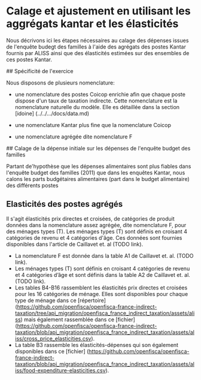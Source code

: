 # Calage et ajustement en utilisant les aggrégats kantar et les élasticités

Nous décrivons ici les étapes nécessaires au calage des dépenses issues de l'enquête budegt des familles
à l'aide des agrégats des postes Kantar fournis par ALISS ainsi que des élasticités estimées sur des ensembles
de ces postes Kantar.


## Spécificité de l'exercice

Nous disposons de plusieurs nomenclature:
 - une nomenclature des postes Coicop enrichie afin que chaque poste dispose d'un taux de taxation indirecte.
Cette nomenclature est la nomenclature naturelle du modèle. Elle es détaillée dans la section [idoine] (../../.../docs/data.md)

 - une nomenclature Kantar plus fine que la nomenclature Coicop

 - une nomenclature agrégée dite nomenclature F  

## Calage de la dépense initiale sur les dépenses de l'enquête budget des familles

Partant de'hypothèse que les dépenses alimentaires sont plus fiables dans l'enquête budget des familles (2011)
que dans les enquêtes Kantar, nous calons les parts budgétaires alimentaires (part dans le budget alimentaire)
des différents postes        


## Elasticités des postes agrégés

Il s'agit élasticités prix directes et croisées, de catégories de produit données dans la nomenclature assez agrégée, dite nomenclature F, pour des ménages types (T). Les ménages types (T) sont définis en croisant 4 catégories de revenu et 4 catégories d'âge. Ces données sont fournies disponibles dans l'article de Caillavet et. al (TODO link).

 - La nomenclature F est donnée dans la table A1 de Caillavet et. al.  (TODO link). 
 - Les ménages types (T) sont définis en croisant 4 catégories de revenu et 4 catégories d’âge et sont définis
dans la table A2 de Caillavet et. al. (TODO link).
 - Les tables B4-B16 rassemblent les élasticités prix directes et croisées pour les 16 catégories de ménage. Elles sont disponibles pour chaque type de ménage dans ce [répertoire] (https://github.com/openfisca/openfisca-france-indirect-taxation/tree/api_migration/openfisca_france_indirect_taxation/assets/aliss) mais également rassemblée dans ce [fichier] (https://github.com/openfisca/openfisca-france-indirect-taxation/blob/api_migration/openfisca_france_indirect_taxation/assets/aliss/cross_price_elasticities.csv). 
 - La table B3 rassemble les élasticités-dépenses qui son également disponibles dans ce [fichier] (https://github.com/openfisca/openfisca-france-indirect-taxation/blob/api_migration/openfisca_france_indirect_taxation/assets/aliss/food-expenditure-elasticities.csv).  
